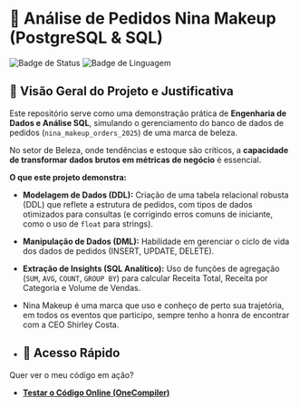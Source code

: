 # 💄 Análise de Pedidos Nina Makeup (PostgreSQL & SQL)

![Badge de Status](https://img.shields.io/badge/Status-Concluído-brightgreen)
![Badge de Linguagem](https://img.shields.io/badge/Linguagem-PostgreSQL-blue)

## 🎯 Visão Geral do Projeto e Justificativa

Este repositório serve como uma demonstração prática de **Engenharia de Dados e Análise SQL**, simulando o gerenciamento do banco de dados de pedidos (`nina_makeup_orders_2025`) de uma marca de beleza.

No setor de Beleza, onde tendências e estoque são críticos, a **capacidade de transformar dados brutos em métricas de negócio** é essencial.

**O que este projeto demonstra:**
* **Modelagem de Dados (DDL):** Criação de uma tabela relacional robusta (DDL) que reflete a estrutura de pedidos, com tipos de dados otimizados para consultas (e corrigindo erros comuns de iniciante, como o uso de `float` para strings).
* **Manipulação de Dados (DML):** Habilidade em gerenciar o ciclo de vida dos dados de pedidos (INSERT, UPDATE, DELETE).
* **Extração de Insights (SQL Analítico):** Uso de funções de agregação (`SUM`, `AVG`, `COUNT`, `GROUP BY`) para calcular Receita Total, Receita por Categoria e Volume de Vendas.

* Nina Makeup é uma marca que uso e conheço de perto sua trajetória, em todos os eventos que participo, sempre tenho a honra de encontrar com a CEO Shirley Costa.

* ## 🔗 Acesso Rápido

Quer ver o meu código em ação?

* **[Testar o Código Online (OneCompiler)](https://onecompiler.com/postgresql/43xs24kjh)**
  
